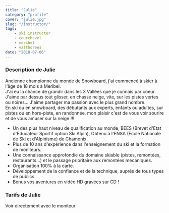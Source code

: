 ```yaml
---
title: "Julie"
category: "profile"
cover: "julie.jpg"
slug: "/instructor/"
tags:
    - ski instructor
    - courchevel
    - meribel
    - valthorens
date: "2018-07-06"
---
```


### Description de Julie

Ancienne championne du monde de Snowboard, j'ai commencé à skier à l'âge de 18 mois à Meribel.  
J'ai eu la chance de grandir dans les 3 Vallées que je connais par coeur. J'aime par dessus tout glisser, en chasse neige, vite, sur les pistes vertes ou noires... 
J'aime partager ma passion avec le plus grand nombre.  
 En ski ou en snowboard, des débutants aux experts, enfants ou adultes, sur pistes ou en hors-piste, en randonnée, mon plaisir c'est de vous voir sourire et de vous amuser sur la neige !!!  

* Un des plus haut niveau de qualification au monde, BEES (Brevet d'Etat d'Educateur Sportif option Ski Alpin), Obtenu à l'ENSA (Ecole Nationale de Ski et d'Alpinisme) de Chamonix.
* Plus de 10 ans d'expérience dans l'enseignement du ski et la formation de moniteurs.
* Une connaissance approfondie du domaine skiable (pistes, remontées, restaurants...) et le passage prioritaire aux remontées mécaniques. 
* Organisation 100% à la carte. 
* Développement de la confiance et de la technique, auprès de tous types de publics. 
* Bonus vos aventures en vidéo HD gravées sur CD !

### Tarifs de Julie
Voir directement avec le moniteur


